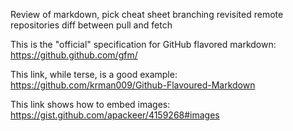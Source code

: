 Review of markdown, pick cheat sheet
branching revisited
remote repositories
diff between pull and fetch

This is the "official" specification for GitHub flavored markdown:
https://github.github.com/gfm/

This link, while terse, is a good example: 
https://github.com/krman009/Github-Flavoured-Markdown

This link shows how to embed images:
https://gist.github.com/apackeer/4159268#images